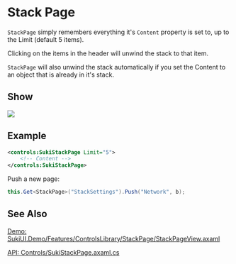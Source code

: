 # Stack Page

`StackPage` simply remembers everything it's `Content` property is set to, up to the Limit (default 5
items).

Clicking on the items in the header will unwind the stack to that item.

`StackPage` will also unwind the stack automatically if you set the Content to an object that is
already in it's stack.

## Show

<img src="/controls/layout/stackpage.gif"/>

## Example

```xml
<controls:SukiStackPage Limit="5">
    <!-- Content -->
</controls:SukiStackPage>
```

Push a new page:

```csharp
this.Get<StackPage>("StackSettings").Push("Network", b);
```

## See Also

[Demo: SukiUI.Demo/Features/ControlsLibrary/StackPage/StackPageView.axaml](https://github.com/kikipoulet/SukiUI/blob/main/SukiUI.Demo/Features/ControlsLibrary/StackPage/StackPageView.axaml)

[API: Controls/SukiStackPage.axaml.cs](https://github.com/kikipoulet/SukiUI/blob/main/SukiUI/Controls/SukiStackPage.axaml.cs)